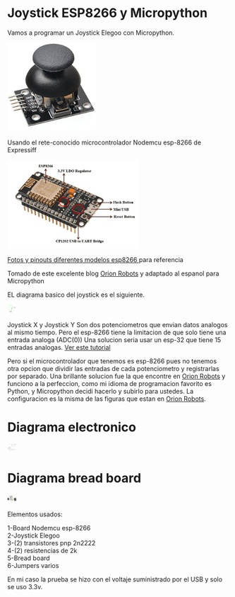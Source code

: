 # Joystick ESP8266 y Micropython 
Vamos a programar un Joystick Elegoo con Micropython.

<img src='/Elegoo-joystick.jpg/' width=200 height=200 />

Usando el rete-conocido microcontrolador Nodemcu esp-8266 de Expressiff

<img src='/NodeMCU-Microncontroller.ppm/' width=300 height=200 />

<a href=https://randomnerdtutorials.com/esp8266-pinout-reference-gpios/>Fotos y pinouts diferentes modelos esp8266 </a> para referencia

Tomado de este excelente blog <a href=https://orionrobots.co.uk/2017/05/28/joystick-attached-to-esp8266.html> Orion Robots</a> y adaptado al espanol para Micropython

EL diagrama basico del joystick es el siguiente.

<img src='/joystick-innards.png/' style='width:20px;height:20px;'/>

Joystick X y Joystick Y Son dos potenciometros que envian datos analogos al mismo tiempo.
Pero el esp-8266 tiene la limitacion de que solo tiene una entrada analoga (ADC(0))
Una solucion seria usar un esp-32 que tiene 15 entradas analogas.  <a href=https://randomnerdtutorials.com/esp32-adc-analog-read-arduino-ide/>Ver este tutorial</a>

Pero si el microcontrolador que tenemos es esp-8266 pues no tenemos otra opcion que dividir las entradas de cada potenciometro y registrarlas por separado.
Una brillante solucion fue la que encontre en <a href=https://orionrobots.co.uk/2017/05/28/joystick-attached-to-esp8266.html> Orion Robots</a> y funciono a la perfeccion, como mi idioma de programacion favorito es Python, y Micropython decidi hacerlo y subirlo para ustedes.
La configuracion es la misma de las figuras que estan en <a href=https://orionrobots.co.uk/2017/05/28/joystick-attached-to-esp8266.html> Orion Robots</a>.

<h1>Diagrama electronico</h1>
<img src='/circuit-diagram-fritzing.png/' style='width:20px;height:20px;'/>
<h1>Diagrama bread board</h1>
<img src='/circuit-breadboard-fritzing.png/' style='width:20px;height:20px;'/>

Elementos usados:

1-Board Nodemcu esp-8266</br>
2-Joystick Elegoo</br>
3-(2) transistores pnp 2n2222</br>
4-(2) resistencias de 2k</br>
5-Bread board</br>
6-Jumpers varios</br>

En mi caso la prueba se hizo con el voltaje suministrado por el USB y solo se uso 3.3v.
